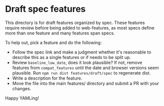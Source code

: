 # Draft spec features

This directory is for draft features organized by spec. These features require
review before being added to web-features, as most specs define more than one
feature and many features span specs.

To help out, pick a feature and do the following:

- Follow the spec link and make a judgment whether it's reasonable to describe
  this as a single features or if needs to be split up.
- Review `baseline_low_date`, does it look plausible? If not, remove features
  from `compat_features` until the date and browser versions seem plausible. Run
  `npm run dist features/draft/spec` to regenerate dist.
- Write a description for the feature.
- Move the file into the main features/ directory and submit a PR with your
  changes.

Happy YAMLing!
